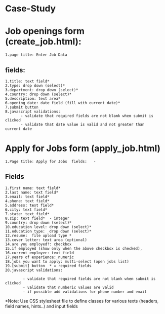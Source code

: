 # Case-Study
# Job openings form (create_job.html): 
    1.page title: Enter Job Data  

## fields:      
    1.title: text field*    
    2.type: drop down (select)*    
    3.department: drop down (select)*      
    4.country: drop down (select)*    
    5.description: text area*    
    6.opening date: date field (fill with current date)*     
    7.submit button     
    8.javascript validations:       
           - validate that required fields are not blank when submit is clicked
           - validate that date value is valid and not greater than current date

# Apply for Jobs form (apply_job.html)  
    1.Page title: Apply for Jobs  fields:   - 
## Fields
    1.first name: text field*    
    2.last name: text field*    
    3.email: text field*    
    4.phone: text field*    
    5.address: text field*     
    6.city: text field*    
    7.state: text field*    
    8.zip: text field*  - integer    
    9.country: drop down (select)*    
    10.education level: drop down (select)*    
    11.education type:  drop down (select)*       
    12.resume:  file upload type *     
    13.cover letter: text area (optional)    
    14.are you employed?: checkbox    
    15.if employed (show only when the above checkbox is checked),       
    16.current employer: text field       
    17.years of experience: numeric     
    18.jobs you want to apply: multi-select (open jobs list)          
    19.[submit] button  * = required fields    
    20.javascript validations:       
    
            - validate that required fields are not blank when submit is clicked      
            - validate that numberic values are valid      
            - if possible add validations for phone number and email  

*Note: Use CSS stylesheet file to define classes for various texts (headers, field names, hints..) and input fields 
